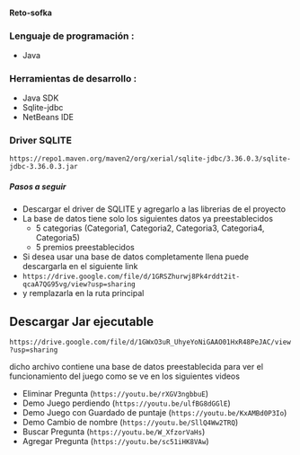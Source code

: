 #### Reto-sofka

### Lenguaje de programación :

* Java

### Herramientas de desarrollo :

* Java SDK
* Sqlite-jdbc
* NetBeans IDE

### Driver SQLITE

```
https://repo1.maven.org/maven2/org/xerial/sqlite-jdbc/3.36.0.3/sqlite-jdbc-3.36.0.3.jar
```

##### Pasos a seguir

* Descargar el driver de SQLITE y agregarlo a las librerias de el proyecto
* La base de datos tiene solo los siguientes datos ya preestablecidos
  * 5 categorias (Categoria1, Categoria2, Categoria3, Categoria4, Categoria5)
  * 5 premios preestablecidos
* Si desea usar una base de datos completamente llena puede descargarla en el siguiente link
* `https://drive.google.com/file/d/1GRSZhurwj8Pk4rddt2it-qcaA7QG95vg/view?usp=sharing`
* y remplazarla en la ruta principal

## Descargar Jar ejecutable

`https://drive.google.com/file/d/1GWxO3uR_UhyeYoNiGAAO01HxR48PeJAC/view?usp=sharing`

dicho archivo contiene una base de datos preestablecida para ver el funcionamiento del juego como se ve en los siguientes videos

* Eliminar Pregunta (`https://youtu.be/rXGV3ngbbuE`)
* Demo Juego perdiendo (`https://youtu.be/ulfBG8dGGlE`)
* Demo Juego con Guardado de puntaje (`https://youtu.be/KxAMBd0P3Io`)
* Demo Cambio de nombre (`https://youtu.be/SllQ4Ww2TRQ`)
* Buscar Pregunta (`https://youtu.be/W_XfzorVaHs`)
* Agregar Pregunta (`https://youtu.be/sc51iHK8VAw`)
